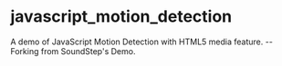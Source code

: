 javascript_motion_detection
===========================

A demo of JavaScript Motion Detection with HTML5 media feature. -- Forking from SoundStep's Demo.